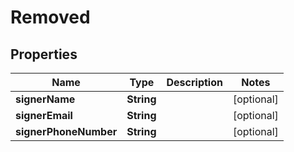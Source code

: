 

# Removed


## Properties

| Name | Type | Description | Notes |
|------------ | ------------- | ------------- | -------------|
|**signerName** | **String** |  |  [optional] |
|**signerEmail** | **String** |  |  [optional] |
|**signerPhoneNumber** | **String** |  |  [optional] |



